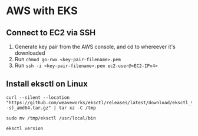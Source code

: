 # AWS with EKS

## Connect to EC2 via SSH

1. Generate key pair from the AWS console, and cd to whereever it's downloaded
2. Run `chmod go-rwx <key-pair-filename>.pem`
3. Run `ssh -i <key-pair-filename>.pem ec2-user@<EC2-IPv4>`

## Install eksctl on Linux

```
curl --silent --location "https://github.com/weaveworks/eksctl/releases/latest/download/eksctl_$(uname -s)_amd64.tar.gz" | tar xz -C /tmp
```
```
sudo mv /tmp/eksctl /usr/local/bin
```
```
eksctl version
```
